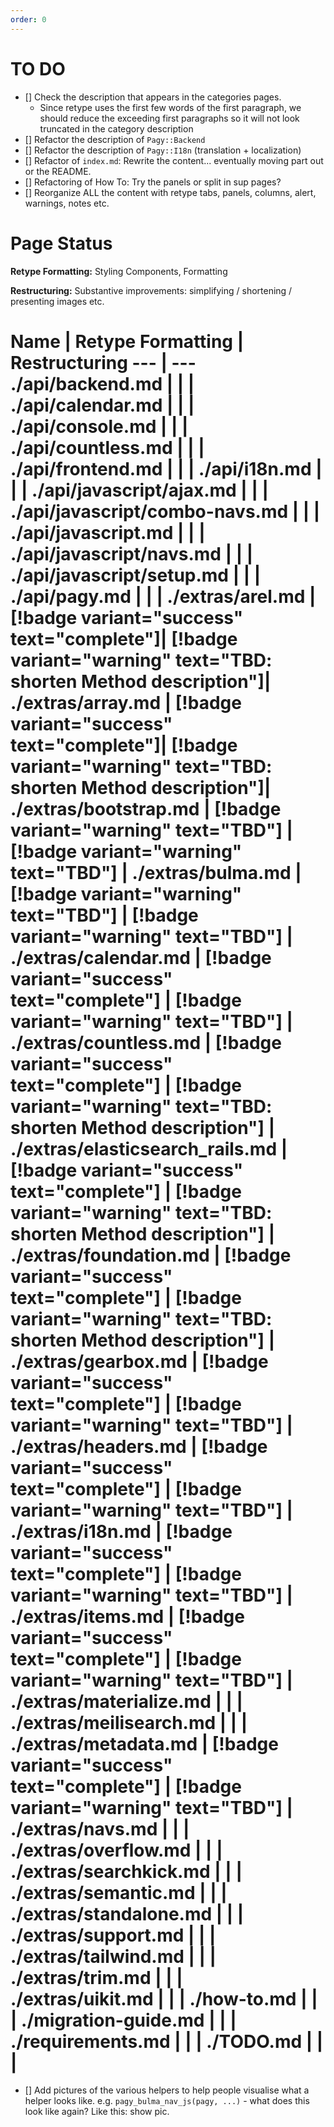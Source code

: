 ```yaml
---
order: 0
---
```

# TO DO
- [] Check the description that appears in the categories pages. 
  - Since retype uses the first few words of the first paragraph, we should reduce the exceeding first paragraphs so it will not look truncated in the category description 
- [] Refactor the description of `Pagy::Backend` 
- [] Refactor the description of `Pagy::I18n` (translation + localization) 
- [] Refactor of `index.md`: Rewrite the content... eventually moving part out or the README.
- [] Refactoring of How To: Try the panels or split in sup pages?
- [] Reorganize ALL the content with retype tabs, panels, columns, alert, warnings, notes etc.

# Page Status

**Retype Formatting:** Styling Components, Formatting

**Restructuring:** Substantive improvements: simplifying / shortening / presenting images etc.

Name   | Retype Formatting  | Restructuring
---    | ---
./api/backend.md |          |                 |
./api/calendar.md |         |                 |
./api/console.md |          |                 |
./api/countless.md |          |                 |
./api/frontend.md |         |                 |
./api/i18n.md |         |                 |
./api/javascript/ajax.md |          |                 |
./api/javascript/combo-navs.md |          |                 |
./api/javascript.md |         |                 |
./api/javascript/navs.md |          |                 |
./api/javascript/setup.md |         |                 |
./api/pagy.md |         |                 |
./extras/arel.md | [!badge variant="success" text="complete"]| [!badge variant="warning" text="TBD: shorten Method description"]|
./extras/array.md | [!badge variant="success" text="complete"]| [!badge variant="warning" text="TBD: shorten Method description"]|
./extras/bootstrap.md | [!badge variant="warning" text="TBD"] | [!badge variant="warning" text="TBD"]  |
./extras/bulma.md | [!badge variant="warning" text="TBD"]        | [!badge variant="warning" text="TBD"] |
./extras/calendar.md | [!badge variant="success" text="complete"] | [!badge variant="warning" text="TBD"]                |
./extras/countless.md | [!badge variant="success" text="complete"] | [!badge variant="warning" text="TBD: shorten Method description"] |
./extras/elasticsearch_rails.md | [!badge variant="success" text="complete"] | [!badge variant="warning" text="TBD: shorten Method description"] |
./extras/foundation.md | [!badge variant="success" text="complete"] | [!badge variant="warning" text="TBD: shorten Method description"] |
./extras/gearbox.md | [!badge variant="success" text="complete"] | [!badge variant="warning" text="TBD"] |
./extras/headers.md | [!badge variant="success" text="complete"] | [!badge variant="warning" text="TBD"] |
./extras/i18n.md | [!badge variant="success" text="complete"] | [!badge variant="warning" text="TBD"] |
./extras/items.md | [!badge variant="success" text="complete"] | [!badge variant="warning" text="TBD"] |
./extras/materialize.md |         |                 |
./extras/meilisearch.md |         |                 |
./extras/metadata.md | [!badge variant="success" text="complete"] | [!badge variant="warning" text="TBD"] |
./extras/navs.md |          |                 |
./extras/overflow.md |          |                 |
./extras/searchkick.md |          |                 |
./extras/semantic.md |          |                 |
./extras/standalone.md |          |                 |
./extras/support.md |         |                 |
./extras/tailwind.md |          |                 |
./extras/trim.md |          |                 |
./extras/uikit.md |         |                 |
./how-to.md |         |                 |
./migration-guide.md |          |                 |
./requirements.md |         |                 |
./TODO.md  |          |                 |
=======

- [] Add pictures of the various helpers to help people visualise what a helper looks like. e.g. `pagy_bulma_nav_js(pagy, ...)` - what does this look like again? Like this: show pic.


